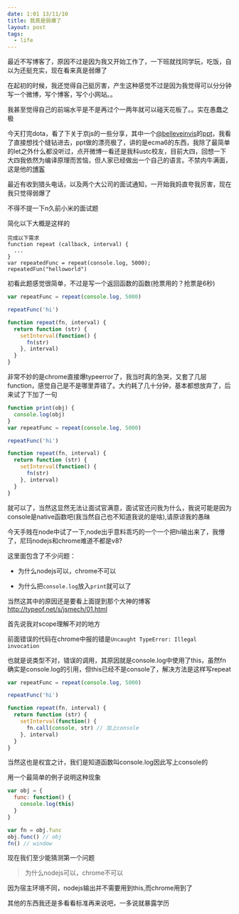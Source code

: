 ```yaml
---
date: 1:01 13/11/10
title: 我真是弱爆了
layout: post
tags:
  - life
---
```


最近不写博客了，原因不过是因为我又开始工作了，一下班就找同学玩，吃饭，自以为还挺充实，现在看来真是弱爆了

在起初的时候，我还觉得自己挺厉害，产生这种感觉不过是因为我觉得可以分分钟写一个微博，写个博客，写个小网站。。

我甚至觉得自己的前端水平是不是再过个一两年就可以碰天花板了。。实在愚蠢之极

今天打完dota，看了下关于京js的一些分享，其中一个[@belleveinvis](http://weibo.com/belleveinvis)的[ppt](http://vdisk.weibo.com/s/544GFEuUPkI)，我看了直接想找个缝钻进去，ppt做的漂亮极了，讲的是ecma6的东西，我除了最简单的let之外什么都没听过，点开微博一看还是我科ustc校友，目前大四，回想一下大四我依然为编译原理而苦恼，但人家已经做出一个自己的语言。不禁内牛满面，这是他的[博客](http://typeof.net/index.html)

最近有收到猎头电话，以及两个大公司的面试通知，一开始我妈直夸我厉害，现在我只觉得弱爆了

不得不提一下n久前小米的面试题

简化以下大概是这样的

```
完成以下需求
function repeat (callback, interval) {
  ...
}
var repeatedFunc = repeat(console.log, 5000);
repeatedFun("helloworld")
```

初看此题感觉很简单，不过是写一个返回函数的函数(抢票用的？抢票是6秒)

```javascript
var repeatFunc = repeat(console.log, 5000)

repeatFunc('hi')

function repeat(fn, interval) {
  return function (str) {
    setInterval(function() {
      fn(str)
    }, interval)
  }
}
```

非常不妙的是chrome直接爆typeerror了，我当时真的急哭，又套了几层function，感觉自己是不是哪里弄错了。大约耗了几十分钟，基本都想放弃了，后来试了下加了一句

```javascript
function print(obj) {
  console.log(obj)
}
var repeatFunc = repeat(console.log, 5000)

repeatFunc('hi')

function repeat(fn, interval) {
  return function (str) {
    setInterval(function() {
      fn(str)
    }, interval)
  }
}
```

就可以了，当然这显然无法让面试官满意，面试官还问我为什么，我说可能是因为console是native函数吧(我当然自己也不知道我说的是啥),请原谅我的愚昧

今天手贱在node中试了一下,node出乎意料乖巧的一个一个把hi输出来了，我懵了，尼玛nodejs和chrome难道不都是v8?

这里面包含了不少问题：

- 为什么nodejs可以，chrome不可以

- 为什么把`console.log`放入`print`就可以了

当然这其中的原因还是要看上面提到那个大神的博客<http://typeof.net/s/jsmech/01.html>

首先说我对scope理解不对的地方

前面错误的代码在chrome中报的错是`Uncaught TypeError: Illegal invocation`

也就是说类型不对，错误的调用，其原因就是console.log中使用了this，虽然fn确实是console.log的引用，但this已经不是console了，解决方法是这样写repeat

```javascript
var repeatFunc = repeat(console.log, 5000)

repeatFunc('hi')

function repeat(fn, interval) {
  return function (str) {
    setInterval(function() {
      fn.call(console, str) // 加上console
    }, interval)
  }
}
```

当然这也是权宜之计，我们是知道函数叫console.log因此写上console的

用一个最简单的例子说明这种现象

```javascript
var obj = {
  func: function() {
    console.log(this)
  }
}

var fn = obj.func
obj.func() // obj
fn() // window
```

现在我们至少能猜测第一个问题

> 为什么nodejs可以，chrome不可以

因为宿主环境不同，nodejs输出并不需要用到this,而chrome用到了

其他的东西我还是多看看标准再来说吧，一多说就暴露学历
